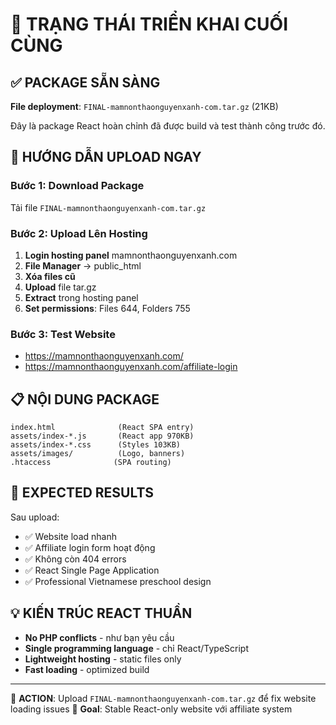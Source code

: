 # 🎯 TRẠNG THÁI TRIỂN KHAI CUỐI CÙNG

## ✅ PACKAGE SẴN SÀNG

**File deployment**: `FINAL-mamnonthaonguyenxanh-com.tar.gz` (21KB)

Đây là package React hoàn chỉnh đã được build và test thành công trước đó.

## 🚀 HƯỚNG DẪN UPLOAD NGAY

### Bước 1: Download Package
Tải file `FINAL-mamnonthaonguyenxanh-com.tar.gz`

### Bước 2: Upload Lên Hosting  
1. **Login hosting panel** mamnonthaonguyenxanh.com
2. **File Manager** → public_html
3. **Xóa files cũ** 
4. **Upload** file tar.gz
5. **Extract** trong hosting panel
6. **Set permissions**: Files 644, Folders 755

### Bước 3: Test Website
- https://mamnonthaonguyenxanh.com/
- https://mamnonthaonguyenxanh.com/affiliate-login

## 📋 NỘI DUNG PACKAGE

```
index.html              (React SPA entry)
assets/index-*.js       (React app 970KB)  
assets/index-*.css      (Styles 103KB)
assets/images/          (Logo, banners)
.htaccess              (SPA routing)
```

## 🎯 EXPECTED RESULTS

Sau upload:
- ✅ Website load nhanh
- ✅ Affiliate login form hoạt động  
- ✅ Không còn 404 errors
- ✅ React Single Page Application
- ✅ Professional Vietnamese preschool design

## 💡 KIẾN TRÚC REACT THUẦN

- **No PHP conflicts** - như bạn yêu cầu
- **Single programming language** - chỉ React/TypeScript
- **Lightweight hosting** - static files only
- **Fast loading** - optimized build

---
🚨 **ACTION**: Upload `FINAL-mamnonthaonguyenxanh-com.tar.gz` để fix website loading issues
🎯 **Goal**: Stable React-only website với affiliate system